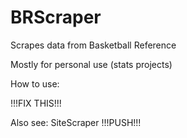# BRScraper
Scrapes data from Basketball Reference

Mostly for personal use (stats projects)

How to use:

!!!FIX THIS!!!

Also see:
SiteScraper
!!!PUSH!!!
